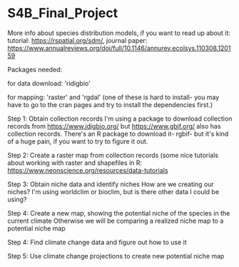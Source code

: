 # S4B_Final_Project

More info about species distribution models, if you want to read up about it: 
tutorial: https://rspatial.org/sdm/, 
journal paper: https://www.annualreviews.org/doi/full/10.1146/annurev.ecolsys.110308.120159



Packages needed: 

for data download: 'ridigbio'

for mapping: 'raster' and 'rgdal' (one of these is hard to install- you may have to go to the cran pages and try to install the dependencies first.)


Step 1: Obtain collection records
    I'm using a package to download collection records from https://www.idigbio.org/ but https://www.gbif.org/ also has collection records. There's an R package to download it- rgbif- but it's kind of a huge pain, if you want to try to figure it out.

Step 2: Create a raster map from collection records (some nice tutorials about working with raster and shapefiles in R: https://www.neonscience.org/resources/data-tutorials

Step 3: Obtain niche data and identify niches
    How are we creating our niches?
    I'm using worldclim or bioclim, but is there other data I could be using?

Step 4: Create a new map, showing the potential niche of the species in the current climate
    Otherwise we will be comparing a realized niche map to a potential niche map 

Step 4: Find climate change data and figure out how to use it

Step 5: Use climate change projections to create new potential niche map
